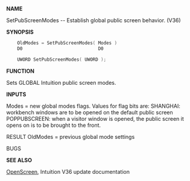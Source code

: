 
**NAME**

SetPubScreenModes -- Establish global public screen behavior. (V36)

**SYNOPSIS**

```c
    OldModes = SetPubScreenModes( Modes )
    D0                            D0

    UWORD SetPubScreenModes( UWORD );

```
**FUNCTION**

Sets GLOBAL Intuition public screen modes.

**INPUTS**

Modes = new global modes flags.  Values for flag bits are:
SHANGHAI: workbench windows are to be opened on the
default public screen
POPPUBSCREEN: when a visitor window is opened, the public
screen it opens on is to be brought to the front.

RESULT
OldModes = previous global mode settings

BUGS

**SEE ALSO**

[OpenScreen](OpenScreen), Intuition V36 update documentation
